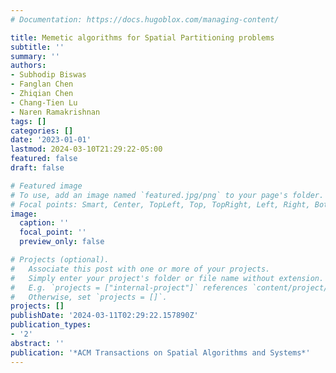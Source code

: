 ```yaml
---
# Documentation: https://docs.hugoblox.com/managing-content/

title: Memetic algorithms for Spatial Partitioning problems
subtitle: ''
summary: ''
authors:
- Subhodip Biswas
- Fanglan Chen
- Zhiqian Chen
- Chang-Tien Lu
- Naren Ramakrishnan
tags: []
categories: []
date: '2023-01-01'
lastmod: 2024-03-10T21:29:22-05:00
featured: false
draft: false

# Featured image
# To use, add an image named `featured.jpg/png` to your page's folder.
# Focal points: Smart, Center, TopLeft, Top, TopRight, Left, Right, BottomLeft, Bottom, BottomRight.
image:
  caption: ''
  focal_point: ''
  preview_only: false

# Projects (optional).
#   Associate this post with one or more of your projects.
#   Simply enter your project's folder or file name without extension.
#   E.g. `projects = ["internal-project"]` references `content/project/deep-learning/index.md`.
#   Otherwise, set `projects = []`.
projects: []
publishDate: '2024-03-11T02:29:22.157890Z'
publication_types:
- '2'
abstract: ''
publication: '*ACM Transactions on Spatial Algorithms and Systems*'
---
```

